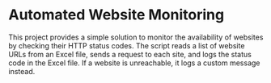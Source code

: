 # Automated Website Monitoring
This project provides a simple solution to monitor the availability of websites by checking their HTTP status codes. The script reads a list of website URLs from an Excel file, sends a request to each site, and logs the status code in the Excel file. If a website is unreachable, it logs a custom message instead.
